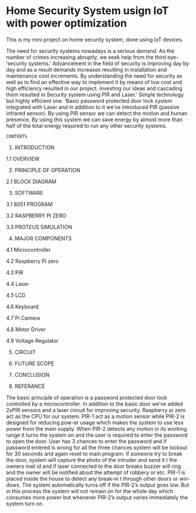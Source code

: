 # Home Security System usign IoT with power optimization
This is my mini project on home security system, done using IoT devices. 


The need for security systems nowadays is a serious demand. As the number of crimes increasing abruptly, we seek help from the third eye- ‘security systems.’ Advancement in the field of security is improving day by day and as a result demands increases resulting in installation and maintenance cost increments. By understanding the need for security as well as to find an effective way to implement it by means of low cost and high efficiency resulted in our project. Investing our ideas and cascading them resulted in Security system using PIR and Laser.’ Simple technology but highly efficient one. ‘Basic password protected door lock system integrated with Laser and in addition to it we’ve introduced PIR (passive infrared sensor). By using PIR sensor we can detect the motion and human presence. By using this system we can save energy by almost more than half of the total energy required to run any other security systems.

    CONTENTS

1.	INTRODUCTION

1.1	OVERVIEW

2.	PRINCIPLE  OF OPERATION

2.1 BLOCK DIAGRAM

3.	SOFTWARE

3.1	 8051 PROGRAM

3.2	 RASPBERRY PI ZERO

3.3	 PROTEUS SIMULATION 

4.	MAJOR COMPONENTS

4.1	Microcontroller

4.2	 Raspberry Pi zero

4.3	 PIR

4.4	 Laser

4.5	 LCD

4.6	 Keyboard

4.7	 Pi Camera

4.8	 Motor Driver

4.9	 Voltage Regulator

5.	CIRCUIT

6.	FUTURE SCOPE

7.	CONCLUSION

8.	REFERANCE

The basic principle of operation is a password protected door lock controlled by a microcontroller. In addition to the basic door we’ve added  2xPIR sensors and a laser circuit for improving security. Raspberry pi zero act as the CPU for our system. PIR-1 act as a motion sensor while PIR-2 is designed for reducing pow-er usage which makes the system to use less power from the main supply.
When PIR-2 detects any motion in its working range it turns the system on and the user is required to enter the password to open the door. User has 3 chances to enter the password and if password entered is wrong for all the three chances system will be lockout for 30 seconds and again reset to main program. If someone try to break the door, system will capture the photo of the intruder and send it t the owners mail id and  if  laser connected to the door breaks buzzer will ring and the owner will be notified about the attempt of robbery or etc. PIR-1 is placed inside the house to detect any break-in t through other doors or win-dows. The system automatically turns off if the PIR-2’s output goes low.  But in this process the system will not remain on for the whole day which consumes more power but whenever PIR-2’s output varies immediately the system turn on.  


